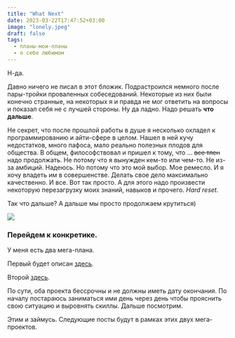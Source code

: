 ```yaml
---
title: "What Next"
date: 2023-03-22T17:47:52+03:00
image: "lonely.jpeg"
draft: false
tags:
  - планы-мои-планы
  - о себе любимом
---
```


Н-да. 

Давно ничего не писал в этот бложик. Подрастроился немного после пары-тройки проваленных собеседований. Некоторые из них были конечно странные, на некоторых я и правда не мог ответить на вопросы и показал себя не с лучшей стороны. Ну да ладно. Надо решать **что дальше**.


Не секрет, что после прошлой работы в душе я несколько охладел к программированию и айти-сфере в целом. Нашел в ней кучу недостатков, много пафоса, мало реально полезных плодов для общества. В общем, философствовал и пришел к тому, что ... ~~все тлен~~ надо продолжать. Не потому что я вынужден кем-то или чем-то. Не из-за амбиций. Надеюсь. Но потому что это мой выбор. Мое ремесло. И я хочу владеть им в совершенстве. Делать свое дело максимально качественно. И все. Вот так просто. А для этого надо произвести некоторую перезагрузку моих знаний, навыков и прочего. *Hard reset.*


Так что дальше? А дальше мы просто продолжаем крутиться) 

![](roll.gif)


### Перейдем к конкретике. 

У меня есть два мега-плана. 

Первый будет описан [здесь](/posts/self-high-education).

Второй [здесь](/posts/write-everything-on-x). 

По сути, оба проекта бессрочны и не должны иметь дату окончания. По началу постараюсь заниматься ими день через день чтобы прояснить свою ситуацию и выровнять скиллы. Дальше посмотрим.

Этим и займусь. Следующие посты будут в рамках этих двух мега-проектов.